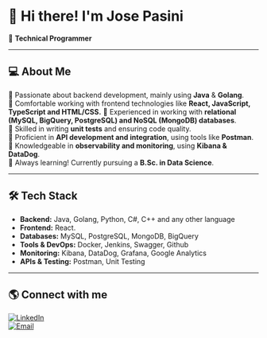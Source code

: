 # 👋 Hi there! I'm Jose Pasini

🚀 **Technical Programmer**  

---  

## 💻 About Me  
🔹 Passionate about backend development, mainly using **Java** & **Golang**.  
🔹 Comfortable working with frontend technologies like **React, JavaScript, TypeScript and HTML/CSS.**
🔹 Experienced in working with **relational (MySQL, BigQuery, PostgreSQL) and NoSQL (MongoDB) databases**.  
🔹 Skilled in writing **unit tests** and ensuring code quality.  
🔹 Proficient in **API development and integration**, using tools like **Postman**.  
🔹 Knowledgeable in **observability and monitoring**, using **Kibana & DataDog**.  
🔹 Always learning! Currently pursuing a **B.Sc. in Data Science**.  

---

## 🛠️ Tech Stack  
- **Backend:** Java, Golang, Python, C#, C++ and any other language
- **Frontend:** React.
- **Databases:** MySQL, PostgreSQL, MongoDB, BigQuery  
- **Tools & DevOps:** Docker, Jenkins, Swagger, Github
- **Monitoring:** Kibana, DataDog, Grafana, Google Analytics
- **APIs & Testing:** Postman, Unit Testing  

---
<!--  
## 📈 GitHub Stats  
![Your GitHub stats](https://github-readme-stats.vercel.app/api?username=TU-USUARIO&show_icons=true&theme=radical)  
![Top Langs](https://github-readme-stats.vercel.app/api/top-langs/?username=TU-USUARIO&layout=compact&theme=radical)  

---
-->
## 🌎 Connect with me  
[![LinkedIn](https://img.shields.io/badge/LinkedIn-Profile-blue?style=flat&logo=linkedin)](https://www.linkedin.com/in/pasini-jose)  
[![Email](https://img.shields.io/badge/Email-Contact-blue?style=flat&logo=gmail)](mailto:josepasini.17@gmail.com)  
